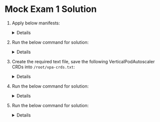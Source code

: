 # Mock Exam 1 Solution

  1. Apply below manifests:

     <details>
     
     ```
     apiVersion: v1
     kind: Pod
     metadata:
       name: mc-pod
       namespace: mc-namespace
     spec:
       volumes:
         - name: shared-volume
           emptyDir: {}
       containers:
       - image: nginx:1-alpine
         name: mc-pod-1
         env:
           - name: NODE_NAME
             valueFrom:
               fieldRef:
                 fieldPath: spec.nodeName
       - name: mc-pod-2
         image: busybox:1
         command:
           - "sh"
           - "-c"
           - "while true; do date >> /var/log/shared/date.log; sleep 1; done"
         volumeMounts:
           - name: shared-volume
             mountPath: /var/log/shared
       - name: mc-pod-3
         image: busybox:1
         command:
           - "sh"
           - "-c"
           - "tail -f /var/log/shared/date.log"
         volumeMounts:
           - name: shared-volume
             mountPath: /var/log/shared
         resources: {}
       dnsPolicy: ClusterFirst
       restartPolicy: Always
     ```
     </details>

  2. Run the below command for solution:

     <details>
     
     ```
     ssh bob@node01
     sudo su
     cd /root/
     dpkg -i ./cri-docker_0.3.16.3-0.debian.deb
     systemctl start cri-docker
     systemctl enable cri-docker
     ```
     </details>

  3. Create the required text file, save the following VerticalPodAutoscaler CRDs into `/root/vpa-crds.txt`:

     
     <details>

     ```
     verticalpodautoscalercheckpoints.autoscaling.k8s.io   
     verticalpodautoscalers.autoscaling.k8s.io
     ```
     </details>


  4. Run the below command for solution:

     <details>
     
     ```
     kubectl expose pod messaging --port=6379 --name=messaging-service
     ```
     </details>

  5. Run the below command for solution:

     <details>
     
     ```
     kubectl create deployment hr-web-app --image=kodekloud/webapp-color --replicas=2
     ```
     </details>